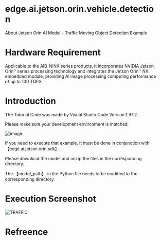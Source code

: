 # edge.ai.jetson.orin.vehicle.detection
About Jetson Orin AI Model - Traffic Moving Object Detection Example
# Hardware Requirement
Applicable to the AIB-NINX series products, it incorporates NVIDIA Jetson Orin™ series processing technology and integrates the Jetson Orin™ NX embedded module, providing AI image processing computing performance of up to 100 TOPS.
# Introduction
The Tutorial Code was made by Visual Studio Code Version:1.97.2.

Please make sure your development environment is matched.

![image](https://github.com/user-attachments/assets/f98240ab-ebd6-4a4a-b7e1-8de8cac322de)

If you need to execute that example, it must be done in conjunction with【edge.ai.jetson.orin.sdk】.

Please download the model and unzip the files in the corresponding directory.

The 【model_path】 in the Python file needs to be modified to the corresponding directory.
# Execution Screenshot
![TRAFFIC](https://github.com/user-attachments/assets/93e3e4a0-d9c3-490f-9eea-561c1bf9a002)
# Refreence
